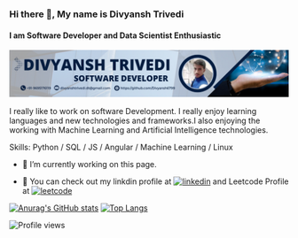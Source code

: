 ### Hi there 👋, My name is Divyansh Trivedi
#### I am Software Developer and Data Scientist Enthusiastic
![I am Software Developer and Data Scientist Enthusiastic](https://github.com/Divyansh6799/Divyansh6799/blob/main/banner.png)

I really like to work on software Development. I really enjoy learning languages and new technologies and frameworks.I also enjoying the working with Machine Learning and Artificial Intelligence technologies.

Skills: Python / SQL / JS / Angular / Machine Learning / Linux

- 🔭 I’m currently working on this page. 

- 🔭 You can check out my linkdin profile at  [<img src='https://cdn.jsdelivr.net/npm/simple-icons@3.0.1/icons/linkedin.svg' alt='linkedin' height='20'>](https://www.linkedin.com/in/divyansh-trivedi-1551581bb/)  and Leetcode Profile at  [<img src='https://cdn.jsdelivr.net/npm/simple-icons@3.0.1/icons/leetcode.svg' alt='leetcode' height='20'>](https://leetcode.com/D_Trivedi0607/)  

[![Anurag's GitHub stats](https://github-readme-stats.vercel.app/api?username=Divyansh6799)](https://github.com/anuraghazra/github-readme-stats)
[![Top Langs](https://github-readme-stats.vercel.app/api/top-langs/?username=Divyansh6799)](https://github.com/anuraghazra/github-readme-stats)

![Profile views](https://gpvc.arturio.dev/Divyansh6799)  
